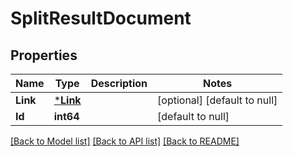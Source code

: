 # SplitResultDocument

## Properties
Name | Type | Description | Notes
------------ | ------------- | ------------- | -------------
**Link** | [***Link**](Link.md) |  | [optional] [default to null]
**Id** | **int64** |  | [default to null]

[[Back to Model list]](../README.md#documentation-for-models) [[Back to API list]](../README.md#documentation-for-api-endpoints) [[Back to README]](../README.md)


